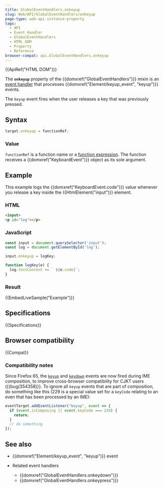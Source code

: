 ```yaml
---
title: GlobalEventHandlers.onkeyup
slug: Web/API/GlobalEventHandlers/onkeyup
page-type: web-api-instance-property
tags:
  - API
  - Event Handler
  - GlobalEventHandlers
  - HTML DOM
  - Property
  - Reference
browser-compat: api.GlobalEventHandlers.onkeyup
---
```

{{ApiRef("HTML DOM")}}

The **`onkeyup`** property of the
{{domxref("GlobalEventHandlers")}} mixin is an [event handler](/en-US/docs/Web/Events/Event_handlers) that
processes {{domxref("Element/keyup_event", "keyup")}} events.

The `keyup` event fires when the user releases a key that was previously
pressed.

## Syntax

```js
target.onkeyup = functionRef;
```

### Value

`functionRef` is a function name or a [function expression](/en-US/docs/Web/JavaScript/Reference/Operators/function). The function receives a {{domxref("KeyboardEvent")}} object as its
sole argument.

## Example

This example logs the {{domxref("KeyboardEvent.code")}} value whenever you release a
key inside the {{HtmlElement("input")}} element.

### HTML

```html
<input>
<p id="log"></p>
```

### JavaScript

```js
const input = document.querySelector('input');
const log = document.getElementById('log');

input.onkeyup = logKey;

function logKey(e) {
  log.textContent += ` ${e.code}`;
}
```

### Result

{{EmbedLiveSample("Example")}}

## Specifications

{{Specifications}}

## Browser compatibility

{{Compat}}

### Compatibility notes

Since Firefox 65, the [`keyup`](/en-US/docs/Web/API/Document/keyup_event) and
[`keydown`](/en-US/docs/Web/API/Document/keydown_event) events are now fired
during IME composition, to improve cross-browser compatibility for CJKT users
({{bug(354358)}}. To
ignore all `keyup` events that are part of composition, do something like
this (229 is a special value set for a `keyCode` relating to an even that has
been processed by an IME):

```js
eventTarget.addEventListener("keyup", event => {
  if (event.isComposing || event.keyCode === 229) {
    return;
  }
  // do something
});
```

## See also

- {{domxref("Element/keyup_event", "keyup")}} event
- Related event handlers

  - {{domxref("GlobalEventHandlers.onkeydown")}}
  - {{domxref("GlobalEventHandlers.onkeypress")}}
